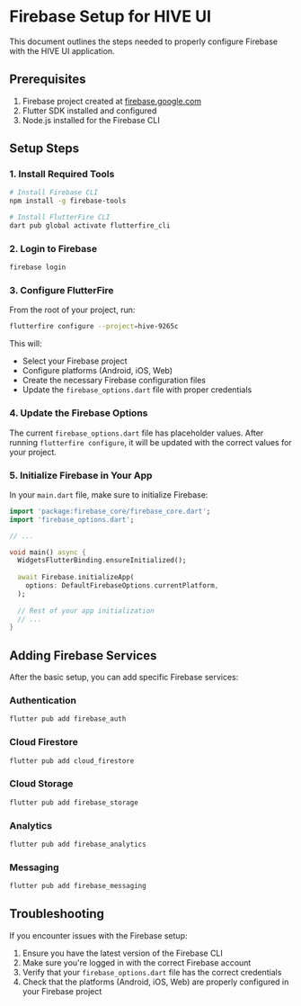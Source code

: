 # Firebase Setup for HIVE UI

This document outlines the steps needed to properly configure Firebase with the HIVE UI application.

## Prerequisites

1. Firebase project created at [firebase.google.com](https://firebase.google.com)
2. Flutter SDK installed and configured
3. Node.js installed for the Firebase CLI

## Setup Steps

### 1. Install Required Tools

```bash
# Install Firebase CLI
npm install -g firebase-tools

# Install FlutterFire CLI
dart pub global activate flutterfire_cli
```

### 2. Login to Firebase

```bash
firebase login
```

### 3. Configure FlutterFire

From the root of your project, run:

```bash
flutterfire configure --project=hive-9265c
```

This will:
- Select your Firebase project
- Configure platforms (Android, iOS, Web)
- Create the necessary Firebase configuration files
- Update the `firebase_options.dart` file with proper credentials

### 4. Update the Firebase Options

The current `firebase_options.dart` file has placeholder values. After running `flutterfire configure`, it will be updated with the correct values for your project.

### 5. Initialize Firebase in Your App

In your `main.dart` file, make sure to initialize Firebase:

```dart
import 'package:firebase_core/firebase_core.dart';
import 'firebase_options.dart';

// ...

void main() async {
  WidgetsFlutterBinding.ensureInitialized();
  
  await Firebase.initializeApp(
    options: DefaultFirebaseOptions.currentPlatform,
  );
  
  // Rest of your app initialization
  // ...
}
```

## Adding Firebase Services

After the basic setup, you can add specific Firebase services:

### Authentication

```bash
flutter pub add firebase_auth
```

### Cloud Firestore

```bash
flutter pub add cloud_firestore
```

### Cloud Storage

```bash
flutter pub add firebase_storage
```

### Analytics

```bash
flutter pub add firebase_analytics
```

### Messaging

```bash
flutter pub add firebase_messaging
```

## Troubleshooting

If you encounter issues with the Firebase setup:

1. Ensure you have the latest version of the Firebase CLI
2. Make sure you're logged in with the correct Firebase account
3. Verify that your `firebase_options.dart` file has the correct credentials
4. Check that the platforms (Android, iOS, Web) are properly configured in your Firebase project 